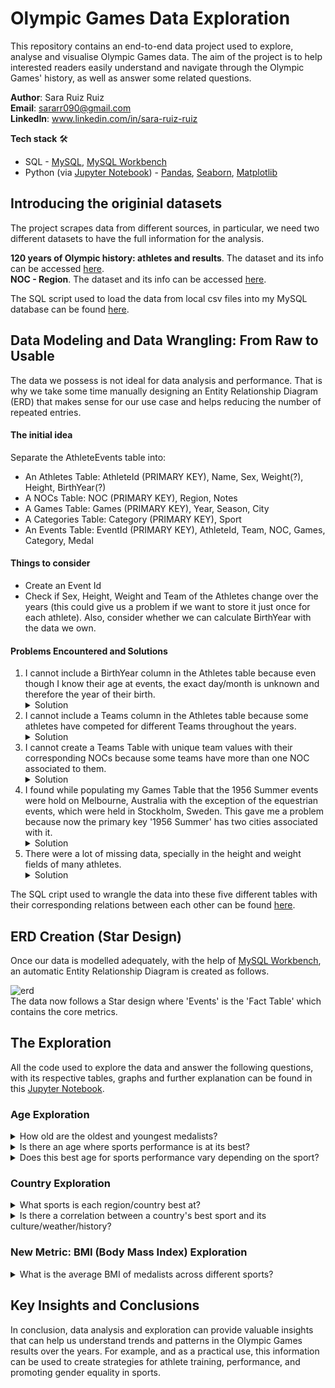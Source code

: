 # Olympic Games Data Exploration 

This repository contains an end-to-end data project used to explore, analyse and visualise Olympic Games data.
The aim of the project is to help interested readers easily understand and navigate through the Olympic Games' history,
as well as answer some related questions.

**Author**: Sara Ruiz Ruiz <br />
**Email**: sararr090@gmail.com <br />
**LinkedIn**: www.linkedin.com/in/sara-ruiz-ruiz  <br />

**Tech stack** 🛠️ 
* SQL - [MySQL](https://www.google.com/url?sa=t&rct=j&q=&esrc=s&source=web&cd=&ved=2ahUKEwijr82z0OiBAxViU6QEHQmBAPwQFnoECAYQAQ&url=https%3A%2F%2Fwww.mysql.com%2F&usg=AOvVaw20c6IrMAtNC1A9NZPsDpWW&opi=89978449), [MySQL Workbench](https://www.mysql.com/products/workbench/)
* Python (via [Jupyter Notebook](https://jupyter.org)) - [Pandas](https://pandas.pydata.org), [Seaborn](https://seaborn.pydata.org), [Matplotlib](https://matplotlib.org)

## Introducing the originial datasets
The project scrapes data from different sources, in particular, we need two different datasets to have the full information for the analysis.

**120 years of Olympic history: athletes and results**.
The dataset and its info can be accessed [here](https://www.kaggle.com/datasets/heesoo37/120-years-of-olympic-history-athletes-and-results). <br />
**NOC - Region**.
The dataset and its info can be accessed [here](https://github.com/sararuizruiz/Olympic_Games_Data_Exploration/blob/main/csv_raw/noc_regions.csv).

The SQL script used to load the data from local csv files into my MySQL database can be found [here](https://github.com/sararuizruiz/Olympic_Games_Data_Exploration/blob/main/sql_scripts/upload_raw_data.sql).

## Data Modeling and Data Wrangling: From Raw to Usable 

The data we possess is not ideal for data analysis and performance. That is why we take some time manually designing an Entity Relationship Diagram (ERD)
that makes sense for our use case and helps reducing the number of repeated entries.

#### The initial idea
Separate the AthleteEvents table into:
* An Athletes Table: AthleteId (PRIMARY KEY), Name, Sex, Weight(?), Height, BirthYear(?)
* A NOCs Table: NOC (PRIMARY KEY), Region, Notes
* A Games Table: Games (PRIMARY KEY), Year, Season, City
* A Categories Table: Category (PRIMARY KEY), Sport
* An Events Table: EventId (PRIMARY KEY), AthleteId, Team, NOC, Games, Category, Medal

#### Things to consider
* Create an Event Id
* Check if Sex, Height, Weight and Team of the Athletes change over the years 
    (this could give us a problem if we want to store it just once for each athlete).
    Also, consider whether we can calculate BirthYear with the data we own.

#### Problems Encountered and Solutions
1. I cannot include a BirthYear column in the Athletes table because even though I know their 
   age at events, the exact day/month is unknown and therefore the year of their birth. <br />
   <details>
       <summary>Solution</summary>
       Leaving this info in the events table as age of the athlete when the event happened.
   </details>
2. I cannot include a Teams column in the Athletes table because some athletes have competed for different Teams throughout the years. <br />
   <details>
       <summary>Solution</summary>
       Leaving this info in the events table as team of the athlete for the specific event.
   </details>
3. I cannot create a Teams Table with unique team values with their corresponding NOCs 
   because some teams have more than one NOC associated to them. <br />
      <details>
       <summary>Solution</summary>
       Model around NOCs instead of Teams.
   </details>
4. I found while populating my Games Table that the 1956 Summer events were hold
   on Melbourne, Australia with the exception of the equestrian events, which were held in Stockholm, Sweden.
   This gave me a problem because now the primary key '1956 Summer' has two cities associated with it. <br />
        <details>
       <summary>Solution</summary>
       Creating a new Games id for equestrian events ocurred in 1956 called '1956 Summer Equestrianism'.
   </details>
5. There were a lot of missing data, specially in the height and weight fields of many athletes.
   <details>
       <summary>Solution</summary>
       Excluding these records when (and only when) these fields were crutial for specific analysis (for example on the calculation of the New Metric of Body Mass Index (BMI) of the athletes and its relationship with the sport they were competing at.
   </details>

The SQL cript used to wrangle the data into these five different tables with their corresponding relations between each other can be found [here](https://github.com/sararuizruiz/Olympic_Games_Data_Exploration/blob/main/sql_scripts/data_wrangling.sql).

## ERD Creation (Star Design)

Once our data is modelled adequately, with the help of [MySQL Workbench](https://www.mysql.com/products/workbench/), an automatic Entity Relationship Diagram is created as follows. <br />

![erd](https://github.com/sararuizruiz/Olympic_Games_Data_Exploration/assets/75987848/eb73a6d4-5d28-4bf8-8b69-be63f27f6627)
<br />
The data now follows a Star design where 'Events' is the 'Fact Table' which contains the core metrics.


## The Exploration
All the code used to explore the data and answer the following questions, with its respective tables, graphs and further explanation can be found in this [Jupyter Notebook](https://github.com/sararuizruiz/EDA_Olympic_Games/blob/main/SportsStats.ipynb).

### Age Exploration
<details>
    <summary> How old are the oldest and youngest medalists? </summary>
    73 and 10 years old.
</details>

<details>
    <summary> Is there an age where sports performance is at its best?</summary>
    The age distribution of the medalists can be seen in this graph, where clearly one can observe that most medalists are in between 22 and 26 years old, and we conclude this is the age where sports perfomance is at its best. In particular, the mean of the medalists is 25'9 years old with a standard deviation of 5'9.
    <br/>
    <p align="center"> <img width="600" alt="Screenshot 2023-10-18 at 17 12 11" src="https://github.com/sararuizruiz/EDA_Olympic_Games/assets/75987848/0bce4bd7-dd74-4bd3-995f-d19f37179d76"> <p/>
</details>

<details>
    <summary> Does this best age for sports performance vary depending on the sport? </summary>
    To conclude this question, I generated a graph with the corresponding Age mean of medalists according to the sport. One can see that different sports have different best age performance. For example, if we look at the Roque or Art Competition events, the age mean of medalists is clearly above the rest, due to their lesser physically demanding characteristic. However, sports like Swimming or Rhythmic Gymnastics usually have the youngest medalists.
    <br/>
    <p align="center">
    <img width="980" alt="Screenshot 2023-10-20 at 10 15 01" src="https://github.com/sararuizruiz/EDA_Olympic_Games/assets/75987848/92146a33-4600-48eb-99de-bedefa9a7047"> <p/>
</details>

### Country Exploration
<details>
    <summary> What sports is each region/country best at? </summary>
    Here, we can observe the top 10 countries that have won most points (Gold medals are worth 3 points, Silver are worth 2, and Bronze 1) in their top sport.    
<br/>
    
   | Region	| Sport |	Points |
   | :--- | :---: | ---: |
   |USA |	Swimming |	2630 |
   | Germany |	Rowing	| 1107 |
   | Russia |	Gymnastics |	893 |
   | Canada	| Ice Hockey |	881 |
   | Australia |	Swimming |	823 |
   | Italy	| Fencing	| 797 |
   | France |	Fencing |	660 |
   | UK	 | Athletics	| 627 |
   | Netherlands |	Hockey	 | 502 |
   | Hungary | 	Fencing | 	502 |

</details>

<details>
    <summary>Is there a correlation between a country's best sport and its culture/weather/history? </summary>
    Clearly there is. <br/> An example: Countries whose best sport is ice/ski-related (Ice Hockey, Cross-country Skiing, Apline Skiing) are Canada, Sweden, Norway, Czech Republic, Austria and Liechtenstein, due to the great weather conditions for its practice. It would have been a surprise if Spain's best sport were 'Alpine Skiing' given I am Spanish and have almost never seen snow. <br/>
A sencond example: The most popular sport across Africa is well known to be Football, and indeed countries like Nigeria, Cameroon and Ghana's most ranked sport is Football.
</details>

### New Metric: BMI (Body Mass Index) Exploration
<details>
    <summary> What is the average BMI of medalists across different sports?  </summary>
    These bar chart shows exactly that. One can observe that Weightlifting is the sport with highest average BMI within its medalists. 
    This makes sense since they need a highest muscle mass to perform best at their sport. <br />
    <br/>
    <img width="645" alt="Screenshot 2023-10-20 at 12 52 10" src="https://github.com/sararuizruiz/EDA_Olympic_Games/assets/75987848/f986915f-ef6c-4878-b776-fe6b533b4321">

</details>

## Key Insights and Conclusions

In conclusion, data analysis and exploration can provide valuable insights that can help us understand trends and patterns in the Olympic Games results over the years. For example, and as a practical use, this information can be used to create strategies for athlete training, performance, and promoting gender equality in sports.








